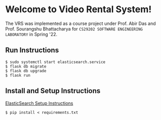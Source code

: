 # Welcome to Video Rental System!

The VRS was implemented as a course project under Prof. Abir Das and Prof. Sourangshu Bhattacharya for ``CS29202 SOFTWARE ENGINEERING LABORATORY`` in Spring '22.

## Run Instructions
```
$ sudo systemctl start elasticsearch.service
$ flask db migrate
$ flask db upgrade
$ flask run
```
## Install and Setup Instructions
[ElasticSearch Setup Instructions](https://stackoverflow.com/questions/39447617/failed-to-establish-a-new-connection-errno-111-connection-refusedelasticsear)
```
$ pip install < requirements.txt
```
